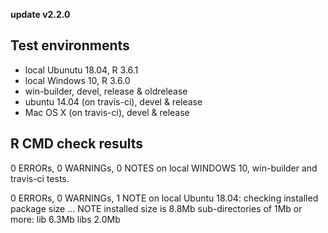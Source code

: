 **update v2.2.0**

## Test environments
* local Ubunutu 18.04, R 3.6.1
* local Windows 10, R 3.6.0
* win-builder, devel, release & oldrelease
* ubuntu 14.04 (on travis-ci), devel & release
* Mac OS X (on travis-ci), devel & release

## R CMD check results
0 ERRORs, 0 WARNINGs, 0 NOTES on local WINDOWS 10, win-builder and travis-ci tests.

0 ERRORs, 0 WARNINGs, 1 NOTE on local Ubuntu 18.04:
        checking installed package size ... NOTE
        installed size is  8.8Mb
        sub-directories of 1Mb or more:
        lib    6.3Mb
        libs   2.0Mb
